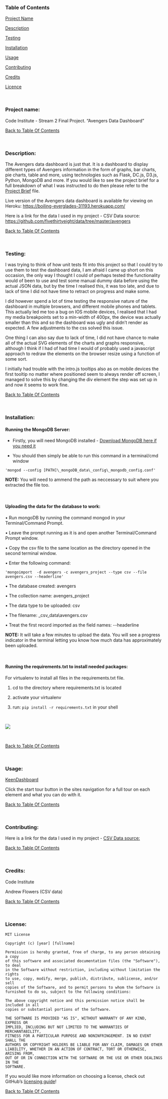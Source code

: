 ### **Table of Contents**

[Project Name](#project-name)

[Description](#description)

[Testing](#testing)

[Installation](#installation)

[Usage](#usage)

[Contributing](#contributing)

[Credits](#credits)

[Licence](#license)

 

### **Project name**:

Code Institute - Stream 2 Final Project. “Avengers Data Dashboard”

[Back to Table Of Contents](#table-of-contents)

 

### **Description**:

The Avengers data dashboard is just that. It is a dashboard to display different
types of Avengers information in the form of graphs, bar charts, pie charts,
table and more, using technologies such as Flask, DC.js, D3.js, Python, MongoDB
and more. If you would like to see the project brief for a full breakdown of
what I was instructed to do then please refer to the [Project
Brief](ProjectBrief.md) file.

Live version of the Avengers data dashboard is available for viewing on Heroku:
<https://boiling-everglades-31193.herokuapp.com/>

Here is a link for the data I used in my project - CSV Data source:
https://github.com/fivethirtyeight/data/tree/master/avengers

[Back to Table Of Contents](#table-of-contents)

 

### **Testing:**

I was trying to think of how unit tests fit into this project so that I could
try to use them to test the dashboard data, I am afraid I came up short on this
occasion, the only way I thought I could of perhaps tested the functionality
would of been to use and test some manual dummy data before using the actual
JSON data, but by the time I realised this, it was too late, and due to lack of
time I did not have time to retract on progress and make some.

I did however spend a lot of time testing the responsive nature of the dashboard
in multiple browsers, and different mobile phones and tablets. This actually led
me too a bug on IOS mobile devices, I realised that I had my media breakpoints
set to a min-width of 400px, the device was actually smaller than this and so
the dashboard was ugly and didn’t render as expected. A few adjustments to the
css solved this issue.

One thing I can also say due to lack of time, I did not have chance to make all
of the actual SVG elements of the charts and graphs responsive, although I think
if I had of had time I would of probably used a javascript approach to redraw
the elements on the browser resize using a function of some sort.

I initially had trouble with the intro.js tooltips also as on mobile devices the
first tooltip no matter where positioned seem to always render off screen, I
managed to solve this by changing the div element the step was set up in and now
it seems to work fine.

[Back to Table Of Contents](#table-of-contents)

 

### **Installation**:

#### Running the MongoDB Server:

-   Firstly, you will need MongoDB installed - [Download MongoDB here if you
    need it](https://www.mongodb.com/download-center?jmp=nav#community)

-   You should then simply be able to run this command in a terminal/cmd window

`'mongod --config [PATH]\_mongoDB_data\_config\_mongodb_config.conf'`

**NOTE:** You will need to ammend the path as neccessary to suit where you
extracted the file too.

 

#### Uploading the data for the database to work:

• Run mongoDB by running the command mongod in your Terminal/Command Prompt.

• Leave the prompt running as it is and open another Terminal/Command Prompt
window.

• Copy the csv file to the same location as the directory opened in the second
terminal window.

• Enter the following command:

`'mongoimport  -d avengers -c avengers_project --type csv --file avengers.csv
--headerline'`

• The database created: avengers

• The collection name: avengers_project

• The data type to be uploaded: csv

• The filename: \_csv_data\\avengers.csv

• Treat the first record imported as the field names: --headerline

**NOTE:** It will take a few minutes to upload the data. You will see a progress
indicator in the terminal letting you know how much data has approximately been
uploaded.

 

#### Running the requirements.txt to install needed packages:

For virtualenv to install all files in the requirements.txt file.

1.  cd to the directory where requirements.txt is located

2.  activate your virtualenv

3.  run: `pip install -r requirements.txt` in your shell

 

![](readme_img/dashboard.png)

 

[Back to Table Of Contents](#table-of-contents)

 

### **Usage**:

[KeenDashboard](#https://github.com/keen/dashboards)

Click the start tour button in the sites navigation for a full tour on each
element and what you can do with it.

[Back to Table Of Contents](#table-of-contents)

 

### **Contributing**:

Here is a link for the data I used in my project - [CSV Data
source:](https://github.com/fivethirtyeight/data/tree/master/avengers)

[Back to Table Of Contents](#table-of-contents)

 

### **Credits**:

Code Institute

Andrew Flowers (CSV data)

[Back to Table Of Contents](#table-of-contents)

 

### **License**:

~~~~~~~~~~~~~~~~~~~~~~~~~~~~~~~~~~~~~~~~~~~~~~~~~~~~~~~~~~~~~~~~~~~~~~~~~~~~~~~~
MIT License

Copyright (c) [year] [fullname]

Permission is hereby granted, free of charge, to any person obtaining a copy
of this software and associated documentation files (the "Software"), to deal
in the Software without restriction, including without limitation the rights
to use, copy, modify, merge, publish, distribute, sublicense, and/or sell
copies of the Software, and to permit persons to whom the Software is
furnished to do so, subject to the following conditions:

The above copyright notice and this permission notice shall be included in all
copies or substantial portions of the Software.

THE SOFTWARE IS PROVIDED "AS IS", WITHOUT WARRANTY OF ANY KIND, EXPRESS OR
IMPLIED, INCLUDING BUT NOT LIMITED TO THE WARRANTIES OF MERCHANTABILITY,
FITNESS FOR A PARTICULAR PURPOSE AND NONINFRINGEMENT. IN NO EVENT SHALL THE
AUTHORS OR COPYRIGHT HOLDERS BE LIABLE FOR ANY CLAIM, DAMAGES OR OTHER
LIABILITY, WHETHER IN AN ACTION OF CONTRACT, TORT OR OTHERWISE, ARISING FROM,
OUT OF OR IN CONNECTION WITH THE SOFTWARE OR THE USE OR OTHER DEALINGS IN THE
SOFTWARE.
~~~~~~~~~~~~~~~~~~~~~~~~~~~~~~~~~~~~~~~~~~~~~~~~~~~~~~~~~~~~~~~~~~~~~~~~~~~~~~~~

If you would like more information on choosing a license, check out
GitHub’s [licensing guide](http://choosealicense.com/)!

[Back to Table Of Contents](#table-of-contents)

 
